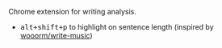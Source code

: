 Chrome extension for writing analysis.

- <kbd>alt+shift+p</kbd> to highlight on sentence length (inspired by [wooorm/write-music](https://github.com/wooorm/write-music))


